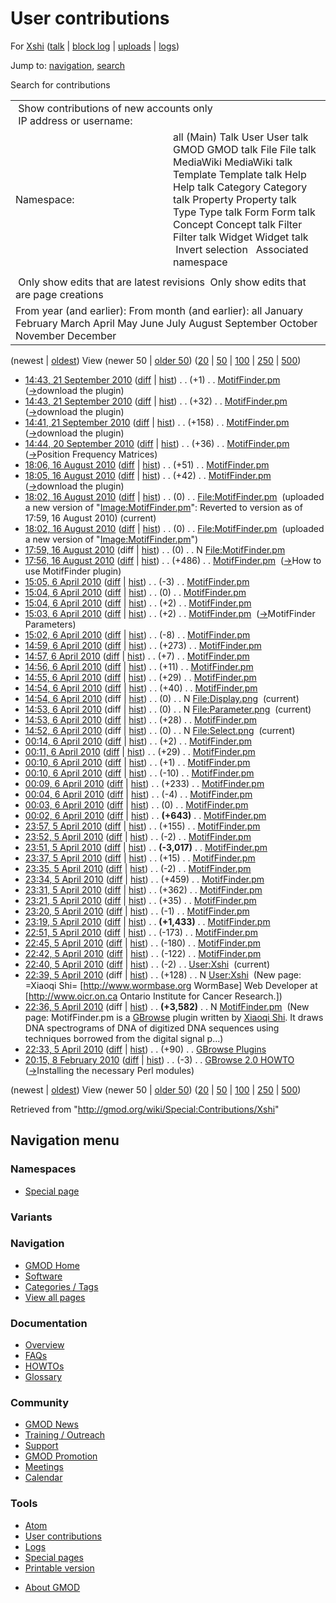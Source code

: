 <div id="mw-page-base" class="noprint">

</div>

<div id="mw-head-base" class="noprint">

</div>

<div id="content" class="mw-body" role="main">

<span id="top"></span>

<div id="mw-js-message" style="display:none;">

</div>



# <span dir="auto">User contributions</span>

<div id="bodyContent">

<div id="contentSub">

For [Xshi](/wiki/User:Xshi "User:Xshi") (<a
href="/mediawiki/index.php?title=User_talk:Xshi&amp;action=edit&amp;redlink=1"
class="new" title="User talk:Xshi (page does not exist)">talk</a> \|
[block
log](/mediawiki/index.php?title=Special:Log/block&page=User%3AXshi "Special:Log/block")
\| [uploads](/wiki/Special:ListFiles/Xshi "Special:ListFiles/Xshi") \|
[logs](/wiki/Special:Log/Xshi "Special:Log/Xshi"))

</div>

<div id="jump-to-nav" class="mw-jump">

Jump to: [navigation](#mw-navigation), [search](#p-search)

</div>

<div id="mw-content-text">

Search for contributions

<table class="mw-contributions-table">
<colgroup>
<col style="width: 50%" />
<col style="width: 50%" />
</colgroup>
<tbody>
<tr class="odd">
<td colspan="2"> Show contributions of new accounts only<br />
 IP address or username:</td>
</tr>
<tr class="even">
<td class="mw-label">Namespace:</td>
<td>all (Main) Talk User User talk GMOD GMOD talk File File talk
MediaWiki MediaWiki talk Template Template talk Help Help talk Category
Category talk Property Property talk Type Type talk Form Form talk
Concept Concept talk Filter Filter talk Widget Widget talk  
 Invert selection 
 Associated namespace </td>
</tr>
<tr class="odd">
<td colspan="2"></td>
</tr>
<tr class="even">
<td colspan="2"> Only show edits that are latest revisions
 Only show edits that are page creations</td>
</tr>
<tr class="odd">
<td colspan="2">From year (and earlier): From month (and earlier): all
January February March April May June July August September October
November December</td>
</tr>
</tbody>
</table>

(newest \| <a
href="/mediawiki/index.php?title=Special:Contributions/Xshi&amp;dir=prev&amp;target=Xshi"
class="mw-lastlink" rel="last"
title="Special:Contributions/Xshi">oldest</a>) View (newer 50 \| <a
href="/mediawiki/index.php?title=Special:Contributions/Xshi&amp;offset=20100208201514&amp;target=Xshi"
class="mw-nextlink" rel="next" title="Special:Contributions/Xshi">older
50</a>) (<a
href="/mediawiki/index.php?title=Special:Contributions/Xshi&amp;offset=&amp;limit=20&amp;target=Xshi"
class="mw-numlink" title="Special:Contributions/Xshi">20</a> \| <a
href="/mediawiki/index.php?title=Special:Contributions/Xshi&amp;offset=&amp;limit=50&amp;target=Xshi"
class="mw-numlink" title="Special:Contributions/Xshi">50</a> \| <a
href="/mediawiki/index.php?title=Special:Contributions/Xshi&amp;offset=&amp;limit=100&amp;target=Xshi"
class="mw-numlink" title="Special:Contributions/Xshi">100</a> \| <a
href="/mediawiki/index.php?title=Special:Contributions/Xshi&amp;offset=&amp;limit=250&amp;target=Xshi"
class="mw-numlink" title="Special:Contributions/Xshi">250</a> \| <a
href="/mediawiki/index.php?title=Special:Contributions/Xshi&amp;offset=&amp;limit=500&amp;target=Xshi"
class="mw-numlink" title="Special:Contributions/Xshi">500</a>)

- <a href="/mediawiki/index.php?title=MotifFinder.pm&amp;oldid=14558"
  class="mw-changeslist-date" title="MotifFinder.pm">14:43, 21 September
  2010</a>
  ([diff](/mediawiki/index.php?title=MotifFinder.pm&diff=prev&oldid=14558 "MotifFinder.pm")
  \|
  [hist](/mediawiki/index.php?title=MotifFinder.pm&action=history "MotifFinder.pm"))
  <span class="mw-changeslist-separator">. .</span>
  <span class="mw-plusminus-pos" dir="ltr"
  title="4,625 bytes after change">(+1)</span>‎
  <span class="mw-changeslist-separator">. .</span>
  <a href="/wiki/MotifFinder.pm" class="mw-contributions-title"
  title="MotifFinder.pm">MotifFinder.pm</a> ‎
  <span class="comment">([→](/wiki/MotifFinder.pm#download_the_plugin "MotifFinder.pm")‎<span dir="auto"><span class="autocomment">download
  the plugin</span></span>)</span>
- <a href="/mediawiki/index.php?title=MotifFinder.pm&amp;oldid=14557"
  class="mw-changeslist-date" title="MotifFinder.pm">14:43, 21 September
  2010</a>
  ([diff](/mediawiki/index.php?title=MotifFinder.pm&diff=prev&oldid=14557 "MotifFinder.pm")
  \|
  [hist](/mediawiki/index.php?title=MotifFinder.pm&action=history "MotifFinder.pm"))
  <span class="mw-changeslist-separator">. .</span>
  <span class="mw-plusminus-pos" dir="ltr"
  title="4,624 bytes after change">(+32)</span>‎
  <span class="mw-changeslist-separator">. .</span>
  <a href="/wiki/MotifFinder.pm" class="mw-contributions-title"
  title="MotifFinder.pm">MotifFinder.pm</a> ‎
  <span class="comment">([→](/wiki/MotifFinder.pm#download_the_plugin "MotifFinder.pm")‎<span dir="auto"><span class="autocomment">download
  the plugin</span></span>)</span>
- <a href="/mediawiki/index.php?title=MotifFinder.pm&amp;oldid=14556"
  class="mw-changeslist-date" title="MotifFinder.pm">14:41, 21 September
  2010</a>
  ([diff](/mediawiki/index.php?title=MotifFinder.pm&diff=prev&oldid=14556 "MotifFinder.pm")
  \|
  [hist](/mediawiki/index.php?title=MotifFinder.pm&action=history "MotifFinder.pm"))
  <span class="mw-changeslist-separator">. .</span>
  <span class="mw-plusminus-pos" dir="ltr"
  title="4,592 bytes after change">(+158)</span>‎
  <span class="mw-changeslist-separator">. .</span>
  <a href="/wiki/MotifFinder.pm" class="mw-contributions-title"
  title="MotifFinder.pm">MotifFinder.pm</a> ‎
  <span class="comment">([→](/wiki/MotifFinder.pm#download_the_plugin "MotifFinder.pm")‎<span dir="auto"><span class="autocomment">download
  the plugin</span></span>)</span>
- <a href="/mediawiki/index.php?title=MotifFinder.pm&amp;oldid=14537"
  class="mw-changeslist-date" title="MotifFinder.pm">14:44, 20 September
  2010</a>
  ([diff](/mediawiki/index.php?title=MotifFinder.pm&diff=prev&oldid=14537 "MotifFinder.pm")
  \|
  [hist](/mediawiki/index.php?title=MotifFinder.pm&action=history "MotifFinder.pm"))
  <span class="mw-changeslist-separator">. .</span>
  <span class="mw-plusminus-pos" dir="ltr"
  title="4,434 bytes after change">(+36)</span>‎
  <span class="mw-changeslist-separator">. .</span>
  <a href="/wiki/MotifFinder.pm" class="mw-contributions-title"
  title="MotifFinder.pm">MotifFinder.pm</a> ‎
  <span class="comment">([→](/wiki/MotifFinder.pm#Position_Frequency_Matrices "MotifFinder.pm")‎<span dir="auto"><span class="autocomment">Position
  Frequency Matrices</span></span>)</span>
- <a href="/mediawiki/index.php?title=MotifFinder.pm&amp;oldid=14190"
  class="mw-changeslist-date" title="MotifFinder.pm">18:06, 16 August
  2010</a>
  ([diff](/mediawiki/index.php?title=MotifFinder.pm&diff=prev&oldid=14190 "MotifFinder.pm")
  \|
  [hist](/mediawiki/index.php?title=MotifFinder.pm&action=history "MotifFinder.pm"))
  <span class="mw-changeslist-separator">. .</span>
  <span class="mw-plusminus-pos" dir="ltr"
  title="4,398 bytes after change">(+51)</span>‎
  <span class="mw-changeslist-separator">. .</span>
  <a href="/wiki/MotifFinder.pm" class="mw-contributions-title"
  title="MotifFinder.pm">MotifFinder.pm</a> ‎
- <a href="/mediawiki/index.php?title=MotifFinder.pm&amp;oldid=14189"
  class="mw-changeslist-date" title="MotifFinder.pm">18:05, 16 August
  2010</a>
  ([diff](/mediawiki/index.php?title=MotifFinder.pm&diff=prev&oldid=14189 "MotifFinder.pm")
  \|
  [hist](/mediawiki/index.php?title=MotifFinder.pm&action=history "MotifFinder.pm"))
  <span class="mw-changeslist-separator">. .</span>
  <span class="mw-plusminus-pos" dir="ltr"
  title="4,347 bytes after change">(+42)</span>‎
  <span class="mw-changeslist-separator">. .</span>
  <a href="/wiki/MotifFinder.pm" class="mw-contributions-title"
  title="MotifFinder.pm">MotifFinder.pm</a> ‎
  <span class="comment">([→](/wiki/MotifFinder.pm#download_the_plugin "MotifFinder.pm")‎<span dir="auto"><span class="autocomment">download
  the plugin</span></span>)</span>
- <a href="/mediawiki/index.php?title=File:MotifFinder.pm&amp;oldid=14188"
  class="mw-changeslist-date" title="File:MotifFinder.pm">18:02, 16 August
  2010</a>
  ([diff](/mediawiki/index.php?title=File:MotifFinder.pm&diff=prev&oldid=14188 "File:MotifFinder.pm")
  \|
  [hist](/mediawiki/index.php?title=File:MotifFinder.pm&action=history "File:MotifFinder.pm"))
  <span class="mw-changeslist-separator">. .</span>
  <span class="mw-plusminus-null" dir="ltr"
  title="0 bytes after change">(0)</span>‎
  <span class="mw-changeslist-separator">. .</span>
  <a href="/wiki/File:MotifFinder.pm" class="mw-contributions-title"
  title="File:MotifFinder.pm">File:MotifFinder.pm</a> ‎
  <span class="comment">(uploaded a new version of
  "[Image:MotifFinder.pm](/wiki/File:MotifFinder.pm "File:MotifFinder.pm")":
  Reverted to version as of 17:59, 16 August 2010)</span>
  <span class="mw-uctop">(current)</span>
- <a href="/mediawiki/index.php?title=File:MotifFinder.pm&amp;oldid=14187"
  class="mw-changeslist-date" title="File:MotifFinder.pm">18:02, 16 August
  2010</a>
  ([diff](/mediawiki/index.php?title=File:MotifFinder.pm&diff=prev&oldid=14187 "File:MotifFinder.pm")
  \|
  [hist](/mediawiki/index.php?title=File:MotifFinder.pm&action=history "File:MotifFinder.pm"))
  <span class="mw-changeslist-separator">. .</span>
  <span class="mw-plusminus-null" dir="ltr"
  title="0 bytes after change">(0)</span>‎
  <span class="mw-changeslist-separator">. .</span>
  <a href="/wiki/File:MotifFinder.pm" class="mw-contributions-title"
  title="File:MotifFinder.pm">File:MotifFinder.pm</a> ‎
  <span class="comment">(uploaded a new version of
  "[Image:MotifFinder.pm](/wiki/File:MotifFinder.pm "File:MotifFinder.pm")")</span>
- <a href="/mediawiki/index.php?title=File:MotifFinder.pm&amp;oldid=14186"
  class="mw-changeslist-date" title="File:MotifFinder.pm">17:59, 16 August
  2010</a> (diff \|
  [hist](/mediawiki/index.php?title=File:MotifFinder.pm&action=history "File:MotifFinder.pm"))
  <span class="mw-changeslist-separator">. .</span>
  <span class="mw-plusminus-null" dir="ltr"
  title="0 bytes after change">(0)</span>‎
  <span class="mw-changeslist-separator">. .</span> N
  <a href="/wiki/File:MotifFinder.pm" class="mw-contributions-title"
  title="File:MotifFinder.pm">File:MotifFinder.pm</a> ‎
- <a href="/mediawiki/index.php?title=MotifFinder.pm&amp;oldid=14182"
  class="mw-changeslist-date" title="MotifFinder.pm">17:56, 16 August
  2010</a>
  ([diff](/mediawiki/index.php?title=MotifFinder.pm&diff=prev&oldid=14182 "MotifFinder.pm")
  \|
  [hist](/mediawiki/index.php?title=MotifFinder.pm&action=history "MotifFinder.pm"))
  <span class="mw-changeslist-separator">. .</span>
  <span class="mw-plusminus-pos" dir="ltr"
  title="4,305 bytes after change">(+486)</span>‎
  <span class="mw-changeslist-separator">. .</span>
  <a href="/wiki/MotifFinder.pm" class="mw-contributions-title"
  title="MotifFinder.pm">MotifFinder.pm</a> ‎
  <span class="comment">([→](/wiki/MotifFinder.pm#How_to_use_MotifFinder_plugin "MotifFinder.pm")‎<span dir="auto"><span class="autocomment">How
  to use MotifFinder plugin</span></span>)</span>
- <a href="/mediawiki/index.php?title=MotifFinder.pm&amp;oldid=12263"
  class="mw-changeslist-date" title="MotifFinder.pm">15:05, 6 April
  2010</a>
  ([diff](/mediawiki/index.php?title=MotifFinder.pm&diff=prev&oldid=12263 "MotifFinder.pm")
  \|
  [hist](/mediawiki/index.php?title=MotifFinder.pm&action=history "MotifFinder.pm"))
  <span class="mw-changeslist-separator">. .</span>
  <span class="mw-plusminus-neg" dir="ltr"
  title="3,819 bytes after change">(-3)</span>‎
  <span class="mw-changeslist-separator">. .</span>
  <a href="/wiki/MotifFinder.pm" class="mw-contributions-title"
  title="MotifFinder.pm">MotifFinder.pm</a> ‎
- <a href="/mediawiki/index.php?title=MotifFinder.pm&amp;oldid=12262"
  class="mw-changeslist-date" title="MotifFinder.pm">15:04, 6 April
  2010</a>
  ([diff](/mediawiki/index.php?title=MotifFinder.pm&diff=prev&oldid=12262 "MotifFinder.pm")
  \|
  [hist](/mediawiki/index.php?title=MotifFinder.pm&action=history "MotifFinder.pm"))
  <span class="mw-changeslist-separator">. .</span>
  <span class="mw-plusminus-null" dir="ltr"
  title="3,822 bytes after change">(0)</span>‎
  <span class="mw-changeslist-separator">. .</span>
  <a href="/wiki/MotifFinder.pm" class="mw-contributions-title"
  title="MotifFinder.pm">MotifFinder.pm</a> ‎
- <a href="/mediawiki/index.php?title=MotifFinder.pm&amp;oldid=12261"
  class="mw-changeslist-date" title="MotifFinder.pm">15:04, 6 April
  2010</a>
  ([diff](/mediawiki/index.php?title=MotifFinder.pm&diff=prev&oldid=12261 "MotifFinder.pm")
  \|
  [hist](/mediawiki/index.php?title=MotifFinder.pm&action=history "MotifFinder.pm"))
  <span class="mw-changeslist-separator">. .</span>
  <span class="mw-plusminus-pos" dir="ltr"
  title="3,822 bytes after change">(+2)</span>‎
  <span class="mw-changeslist-separator">. .</span>
  <a href="/wiki/MotifFinder.pm" class="mw-contributions-title"
  title="MotifFinder.pm">MotifFinder.pm</a> ‎
- <a href="/mediawiki/index.php?title=MotifFinder.pm&amp;oldid=12260"
  class="mw-changeslist-date" title="MotifFinder.pm">15:03, 6 April
  2010</a>
  ([diff](/mediawiki/index.php?title=MotifFinder.pm&diff=prev&oldid=12260 "MotifFinder.pm")
  \|
  [hist](/mediawiki/index.php?title=MotifFinder.pm&action=history "MotifFinder.pm"))
  <span class="mw-changeslist-separator">. .</span>
  <span class="mw-plusminus-pos" dir="ltr"
  title="3,820 bytes after change">(+2)</span>‎
  <span class="mw-changeslist-separator">. .</span>
  <a href="/wiki/MotifFinder.pm" class="mw-contributions-title"
  title="MotifFinder.pm">MotifFinder.pm</a> ‎
  <span class="comment">([→](/wiki/MotifFinder.pm#MotifFinder_Parameters "MotifFinder.pm")‎<span dir="auto"><span class="autocomment">MotifFinder
  Parameters</span></span>)</span>
- <a href="/mediawiki/index.php?title=MotifFinder.pm&amp;oldid=12259"
  class="mw-changeslist-date" title="MotifFinder.pm">15:02, 6 April
  2010</a>
  ([diff](/mediawiki/index.php?title=MotifFinder.pm&diff=prev&oldid=12259 "MotifFinder.pm")
  \|
  [hist](/mediawiki/index.php?title=MotifFinder.pm&action=history "MotifFinder.pm"))
  <span class="mw-changeslist-separator">. .</span>
  <span class="mw-plusminus-neg" dir="ltr"
  title="3,818 bytes after change">(-8)</span>‎
  <span class="mw-changeslist-separator">. .</span>
  <a href="/wiki/MotifFinder.pm" class="mw-contributions-title"
  title="MotifFinder.pm">MotifFinder.pm</a> ‎
- <a href="/mediawiki/index.php?title=MotifFinder.pm&amp;oldid=12258"
  class="mw-changeslist-date" title="MotifFinder.pm">14:59, 6 April
  2010</a>
  ([diff](/mediawiki/index.php?title=MotifFinder.pm&diff=prev&oldid=12258 "MotifFinder.pm")
  \|
  [hist](/mediawiki/index.php?title=MotifFinder.pm&action=history "MotifFinder.pm"))
  <span class="mw-changeslist-separator">. .</span>
  <span class="mw-plusminus-pos" dir="ltr"
  title="3,826 bytes after change">(+273)</span>‎
  <span class="mw-changeslist-separator">. .</span>
  <a href="/wiki/MotifFinder.pm" class="mw-contributions-title"
  title="MotifFinder.pm">MotifFinder.pm</a> ‎
- <a href="/mediawiki/index.php?title=MotifFinder.pm&amp;oldid=12257"
  class="mw-changeslist-date" title="MotifFinder.pm">14:57, 6 April
  2010</a>
  ([diff](/mediawiki/index.php?title=MotifFinder.pm&diff=prev&oldid=12257 "MotifFinder.pm")
  \|
  [hist](/mediawiki/index.php?title=MotifFinder.pm&action=history "MotifFinder.pm"))
  <span class="mw-changeslist-separator">. .</span>
  <span class="mw-plusminus-pos" dir="ltr"
  title="3,553 bytes after change">(+7)</span>‎
  <span class="mw-changeslist-separator">. .</span>
  <a href="/wiki/MotifFinder.pm" class="mw-contributions-title"
  title="MotifFinder.pm">MotifFinder.pm</a> ‎
- <a href="/mediawiki/index.php?title=MotifFinder.pm&amp;oldid=12256"
  class="mw-changeslist-date" title="MotifFinder.pm">14:56, 6 April
  2010</a>
  ([diff](/mediawiki/index.php?title=MotifFinder.pm&diff=prev&oldid=12256 "MotifFinder.pm")
  \|
  [hist](/mediawiki/index.php?title=MotifFinder.pm&action=history "MotifFinder.pm"))
  <span class="mw-changeslist-separator">. .</span>
  <span class="mw-plusminus-pos" dir="ltr"
  title="3,546 bytes after change">(+11)</span>‎
  <span class="mw-changeslist-separator">. .</span>
  <a href="/wiki/MotifFinder.pm" class="mw-contributions-title"
  title="MotifFinder.pm">MotifFinder.pm</a> ‎
- <a href="/mediawiki/index.php?title=MotifFinder.pm&amp;oldid=12255"
  class="mw-changeslist-date" title="MotifFinder.pm">14:55, 6 April
  2010</a>
  ([diff](/mediawiki/index.php?title=MotifFinder.pm&diff=prev&oldid=12255 "MotifFinder.pm")
  \|
  [hist](/mediawiki/index.php?title=MotifFinder.pm&action=history "MotifFinder.pm"))
  <span class="mw-changeslist-separator">. .</span>
  <span class="mw-plusminus-pos" dir="ltr"
  title="3,535 bytes after change">(+29)</span>‎
  <span class="mw-changeslist-separator">. .</span>
  <a href="/wiki/MotifFinder.pm" class="mw-contributions-title"
  title="MotifFinder.pm">MotifFinder.pm</a> ‎
- <a href="/mediawiki/index.php?title=MotifFinder.pm&amp;oldid=12254"
  class="mw-changeslist-date" title="MotifFinder.pm">14:54, 6 April
  2010</a>
  ([diff](/mediawiki/index.php?title=MotifFinder.pm&diff=prev&oldid=12254 "MotifFinder.pm")
  \|
  [hist](/mediawiki/index.php?title=MotifFinder.pm&action=history "MotifFinder.pm"))
  <span class="mw-changeslist-separator">. .</span>
  <span class="mw-plusminus-pos" dir="ltr"
  title="3,506 bytes after change">(+40)</span>‎
  <span class="mw-changeslist-separator">. .</span>
  <a href="/wiki/MotifFinder.pm" class="mw-contributions-title"
  title="MotifFinder.pm">MotifFinder.pm</a> ‎
- <a href="/mediawiki/index.php?title=File:Display.png&amp;oldid=12253"
  class="mw-changeslist-date" title="File:Display.png">14:54, 6 April
  2010</a> (diff \|
  [hist](/mediawiki/index.php?title=File:Display.png&action=history "File:Display.png"))
  <span class="mw-changeslist-separator">. .</span>
  <span class="mw-plusminus-null" dir="ltr"
  title="0 bytes after change">(0)</span>‎
  <span class="mw-changeslist-separator">. .</span> N
  <a href="/wiki/File:Display.png" class="mw-contributions-title"
  title="File:Display.png">File:Display.png</a> ‎
  <span class="mw-uctop">(current)</span>
- <a href="/mediawiki/index.php?title=File:Parameter.png&amp;oldid=12252"
  class="mw-changeslist-date" title="File:Parameter.png">14:53, 6 April
  2010</a> (diff \|
  [hist](/mediawiki/index.php?title=File:Parameter.png&action=history "File:Parameter.png"))
  <span class="mw-changeslist-separator">. .</span>
  <span class="mw-plusminus-null" dir="ltr"
  title="0 bytes after change">(0)</span>‎
  <span class="mw-changeslist-separator">. .</span> N
  <a href="/wiki/File:Parameter.png" class="mw-contributions-title"
  title="File:Parameter.png">File:Parameter.png</a> ‎
  <span class="mw-uctop">(current)</span>
- <a href="/mediawiki/index.php?title=MotifFinder.pm&amp;oldid=12251"
  class="mw-changeslist-date" title="MotifFinder.pm">14:53, 6 April
  2010</a>
  ([diff](/mediawiki/index.php?title=MotifFinder.pm&diff=prev&oldid=12251 "MotifFinder.pm")
  \|
  [hist](/mediawiki/index.php?title=MotifFinder.pm&action=history "MotifFinder.pm"))
  <span class="mw-changeslist-separator">. .</span>
  <span class="mw-plusminus-pos" dir="ltr"
  title="3,466 bytes after change">(+28)</span>‎
  <span class="mw-changeslist-separator">. .</span>
  <a href="/wiki/MotifFinder.pm" class="mw-contributions-title"
  title="MotifFinder.pm">MotifFinder.pm</a> ‎
- <a href="/mediawiki/index.php?title=File:Select.png&amp;oldid=12250"
  class="mw-changeslist-date" title="File:Select.png">14:52, 6 April
  2010</a> (diff \|
  [hist](/mediawiki/index.php?title=File:Select.png&action=history "File:Select.png"))
  <span class="mw-changeslist-separator">. .</span>
  <span class="mw-plusminus-null" dir="ltr"
  title="0 bytes after change">(0)</span>‎
  <span class="mw-changeslist-separator">. .</span> N
  <a href="/wiki/File:Select.png" class="mw-contributions-title"
  title="File:Select.png">File:Select.png</a> ‎
  <span class="mw-uctop">(current)</span>
- <a href="/mediawiki/index.php?title=MotifFinder.pm&amp;oldid=12249"
  class="mw-changeslist-date" title="MotifFinder.pm">00:14, 6 April
  2010</a>
  ([diff](/mediawiki/index.php?title=MotifFinder.pm&diff=prev&oldid=12249 "MotifFinder.pm")
  \|
  [hist](/mediawiki/index.php?title=MotifFinder.pm&action=history "MotifFinder.pm"))
  <span class="mw-changeslist-separator">. .</span>
  <span class="mw-plusminus-pos" dir="ltr"
  title="3,438 bytes after change">(+2)</span>‎
  <span class="mw-changeslist-separator">. .</span>
  <a href="/wiki/MotifFinder.pm" class="mw-contributions-title"
  title="MotifFinder.pm">MotifFinder.pm</a> ‎
- <a href="/mediawiki/index.php?title=MotifFinder.pm&amp;oldid=12248"
  class="mw-changeslist-date" title="MotifFinder.pm">00:11, 6 April
  2010</a>
  ([diff](/mediawiki/index.php?title=MotifFinder.pm&diff=prev&oldid=12248 "MotifFinder.pm")
  \|
  [hist](/mediawiki/index.php?title=MotifFinder.pm&action=history "MotifFinder.pm"))
  <span class="mw-changeslist-separator">. .</span>
  <span class="mw-plusminus-pos" dir="ltr"
  title="3,436 bytes after change">(+29)</span>‎
  <span class="mw-changeslist-separator">. .</span>
  <a href="/wiki/MotifFinder.pm" class="mw-contributions-title"
  title="MotifFinder.pm">MotifFinder.pm</a> ‎
- <a href="/mediawiki/index.php?title=MotifFinder.pm&amp;oldid=12247"
  class="mw-changeslist-date" title="MotifFinder.pm">00:10, 6 April
  2010</a>
  ([diff](/mediawiki/index.php?title=MotifFinder.pm&diff=prev&oldid=12247 "MotifFinder.pm")
  \|
  [hist](/mediawiki/index.php?title=MotifFinder.pm&action=history "MotifFinder.pm"))
  <span class="mw-changeslist-separator">. .</span>
  <span class="mw-plusminus-pos" dir="ltr"
  title="3,407 bytes after change">(+1)</span>‎
  <span class="mw-changeslist-separator">. .</span>
  <a href="/wiki/MotifFinder.pm" class="mw-contributions-title"
  title="MotifFinder.pm">MotifFinder.pm</a> ‎
- <a href="/mediawiki/index.php?title=MotifFinder.pm&amp;oldid=12246"
  class="mw-changeslist-date" title="MotifFinder.pm">00:10, 6 April
  2010</a>
  ([diff](/mediawiki/index.php?title=MotifFinder.pm&diff=prev&oldid=12246 "MotifFinder.pm")
  \|
  [hist](/mediawiki/index.php?title=MotifFinder.pm&action=history "MotifFinder.pm"))
  <span class="mw-changeslist-separator">. .</span>
  <span class="mw-plusminus-neg" dir="ltr"
  title="3,406 bytes after change">(-10)</span>‎
  <span class="mw-changeslist-separator">. .</span>
  <a href="/wiki/MotifFinder.pm" class="mw-contributions-title"
  title="MotifFinder.pm">MotifFinder.pm</a> ‎
- <a href="/mediawiki/index.php?title=MotifFinder.pm&amp;oldid=12245"
  class="mw-changeslist-date" title="MotifFinder.pm">00:09, 6 April
  2010</a>
  ([diff](/mediawiki/index.php?title=MotifFinder.pm&diff=prev&oldid=12245 "MotifFinder.pm")
  \|
  [hist](/mediawiki/index.php?title=MotifFinder.pm&action=history "MotifFinder.pm"))
  <span class="mw-changeslist-separator">. .</span>
  <span class="mw-plusminus-pos" dir="ltr"
  title="3,416 bytes after change">(+233)</span>‎
  <span class="mw-changeslist-separator">. .</span>
  <a href="/wiki/MotifFinder.pm" class="mw-contributions-title"
  title="MotifFinder.pm">MotifFinder.pm</a> ‎
- <a href="/mediawiki/index.php?title=MotifFinder.pm&amp;oldid=12244"
  class="mw-changeslist-date" title="MotifFinder.pm">00:04, 6 April
  2010</a>
  ([diff](/mediawiki/index.php?title=MotifFinder.pm&diff=prev&oldid=12244 "MotifFinder.pm")
  \|
  [hist](/mediawiki/index.php?title=MotifFinder.pm&action=history "MotifFinder.pm"))
  <span class="mw-changeslist-separator">. .</span>
  <span class="mw-plusminus-neg" dir="ltr"
  title="3,183 bytes after change">(-4)</span>‎
  <span class="mw-changeslist-separator">. .</span>
  <a href="/wiki/MotifFinder.pm" class="mw-contributions-title"
  title="MotifFinder.pm">MotifFinder.pm</a> ‎
- <a href="/mediawiki/index.php?title=MotifFinder.pm&amp;oldid=12243"
  class="mw-changeslist-date" title="MotifFinder.pm">00:03, 6 April
  2010</a>
  ([diff](/mediawiki/index.php?title=MotifFinder.pm&diff=prev&oldid=12243 "MotifFinder.pm")
  \|
  [hist](/mediawiki/index.php?title=MotifFinder.pm&action=history "MotifFinder.pm"))
  <span class="mw-changeslist-separator">. .</span>
  <span class="mw-plusminus-null" dir="ltr"
  title="3,187 bytes after change">(0)</span>‎
  <span class="mw-changeslist-separator">. .</span>
  <a href="/wiki/MotifFinder.pm" class="mw-contributions-title"
  title="MotifFinder.pm">MotifFinder.pm</a> ‎
- <a href="/mediawiki/index.php?title=MotifFinder.pm&amp;oldid=12242"
  class="mw-changeslist-date" title="MotifFinder.pm">00:02, 6 April
  2010</a>
  ([diff](/mediawiki/index.php?title=MotifFinder.pm&diff=prev&oldid=12242 "MotifFinder.pm")
  \|
  [hist](/mediawiki/index.php?title=MotifFinder.pm&action=history "MotifFinder.pm"))
  <span class="mw-changeslist-separator">. .</span> **(+643)**‎
  <span class="mw-changeslist-separator">. .</span>
  <a href="/wiki/MotifFinder.pm" class="mw-contributions-title"
  title="MotifFinder.pm">MotifFinder.pm</a> ‎
- <a href="/mediawiki/index.php?title=MotifFinder.pm&amp;oldid=12241"
  class="mw-changeslist-date" title="MotifFinder.pm">23:57, 5 April
  2010</a>
  ([diff](/mediawiki/index.php?title=MotifFinder.pm&diff=prev&oldid=12241 "MotifFinder.pm")
  \|
  [hist](/mediawiki/index.php?title=MotifFinder.pm&action=history "MotifFinder.pm"))
  <span class="mw-changeslist-separator">. .</span>
  <span class="mw-plusminus-pos" dir="ltr"
  title="2,544 bytes after change">(+155)</span>‎
  <span class="mw-changeslist-separator">. .</span>
  <a href="/wiki/MotifFinder.pm" class="mw-contributions-title"
  title="MotifFinder.pm">MotifFinder.pm</a> ‎
- <a href="/mediawiki/index.php?title=MotifFinder.pm&amp;oldid=12240"
  class="mw-changeslist-date" title="MotifFinder.pm">23:52, 5 April
  2010</a>
  ([diff](/mediawiki/index.php?title=MotifFinder.pm&diff=prev&oldid=12240 "MotifFinder.pm")
  \|
  [hist](/mediawiki/index.php?title=MotifFinder.pm&action=history "MotifFinder.pm"))
  <span class="mw-changeslist-separator">. .</span>
  <span class="mw-plusminus-neg" dir="ltr"
  title="2,389 bytes after change">(-2)</span>‎
  <span class="mw-changeslist-separator">. .</span>
  <a href="/wiki/MotifFinder.pm" class="mw-contributions-title"
  title="MotifFinder.pm">MotifFinder.pm</a> ‎
- <a href="/mediawiki/index.php?title=MotifFinder.pm&amp;oldid=12239"
  class="mw-changeslist-date" title="MotifFinder.pm">23:51, 5 April
  2010</a>
  ([diff](/mediawiki/index.php?title=MotifFinder.pm&diff=prev&oldid=12239 "MotifFinder.pm")
  \|
  [hist](/mediawiki/index.php?title=MotifFinder.pm&action=history "MotifFinder.pm"))
  <span class="mw-changeslist-separator">. .</span> **(-3,017)**‎
  <span class="mw-changeslist-separator">. .</span>
  <a href="/wiki/MotifFinder.pm" class="mw-contributions-title"
  title="MotifFinder.pm">MotifFinder.pm</a> ‎
- <a href="/mediawiki/index.php?title=MotifFinder.pm&amp;oldid=12238"
  class="mw-changeslist-date" title="MotifFinder.pm">23:37, 5 April
  2010</a>
  ([diff](/mediawiki/index.php?title=MotifFinder.pm&diff=prev&oldid=12238 "MotifFinder.pm")
  \|
  [hist](/mediawiki/index.php?title=MotifFinder.pm&action=history "MotifFinder.pm"))
  <span class="mw-changeslist-separator">. .</span>
  <span class="mw-plusminus-pos" dir="ltr"
  title="5,408 bytes after change">(+15)</span>‎
  <span class="mw-changeslist-separator">. .</span>
  <a href="/wiki/MotifFinder.pm" class="mw-contributions-title"
  title="MotifFinder.pm">MotifFinder.pm</a> ‎
- <a href="/mediawiki/index.php?title=MotifFinder.pm&amp;oldid=12237"
  class="mw-changeslist-date" title="MotifFinder.pm">23:35, 5 April
  2010</a>
  ([diff](/mediawiki/index.php?title=MotifFinder.pm&diff=prev&oldid=12237 "MotifFinder.pm")
  \|
  [hist](/mediawiki/index.php?title=MotifFinder.pm&action=history "MotifFinder.pm"))
  <span class="mw-changeslist-separator">. .</span>
  <span class="mw-plusminus-neg" dir="ltr"
  title="5,393 bytes after change">(-2)</span>‎
  <span class="mw-changeslist-separator">. .</span>
  <a href="/wiki/MotifFinder.pm" class="mw-contributions-title"
  title="MotifFinder.pm">MotifFinder.pm</a> ‎
- <a href="/mediawiki/index.php?title=MotifFinder.pm&amp;oldid=12236"
  class="mw-changeslist-date" title="MotifFinder.pm">23:34, 5 April
  2010</a>
  ([diff](/mediawiki/index.php?title=MotifFinder.pm&diff=prev&oldid=12236 "MotifFinder.pm")
  \|
  [hist](/mediawiki/index.php?title=MotifFinder.pm&action=history "MotifFinder.pm"))
  <span class="mw-changeslist-separator">. .</span>
  <span class="mw-plusminus-pos" dir="ltr"
  title="5,395 bytes after change">(+459)</span>‎
  <span class="mw-changeslist-separator">. .</span>
  <a href="/wiki/MotifFinder.pm" class="mw-contributions-title"
  title="MotifFinder.pm">MotifFinder.pm</a> ‎
- <a href="/mediawiki/index.php?title=MotifFinder.pm&amp;oldid=12235"
  class="mw-changeslist-date" title="MotifFinder.pm">23:31, 5 April
  2010</a>
  ([diff](/mediawiki/index.php?title=MotifFinder.pm&diff=prev&oldid=12235 "MotifFinder.pm")
  \|
  [hist](/mediawiki/index.php?title=MotifFinder.pm&action=history "MotifFinder.pm"))
  <span class="mw-changeslist-separator">. .</span>
  <span class="mw-plusminus-pos" dir="ltr"
  title="4,936 bytes after change">(+362)</span>‎
  <span class="mw-changeslist-separator">. .</span>
  <a href="/wiki/MotifFinder.pm" class="mw-contributions-title"
  title="MotifFinder.pm">MotifFinder.pm</a> ‎
- <a href="/mediawiki/index.php?title=MotifFinder.pm&amp;oldid=12234"
  class="mw-changeslist-date" title="MotifFinder.pm">23:21, 5 April
  2010</a>
  ([diff](/mediawiki/index.php?title=MotifFinder.pm&diff=prev&oldid=12234 "MotifFinder.pm")
  \|
  [hist](/mediawiki/index.php?title=MotifFinder.pm&action=history "MotifFinder.pm"))
  <span class="mw-changeslist-separator">. .</span>
  <span class="mw-plusminus-pos" dir="ltr"
  title="4,574 bytes after change">(+35)</span>‎
  <span class="mw-changeslist-separator">. .</span>
  <a href="/wiki/MotifFinder.pm" class="mw-contributions-title"
  title="MotifFinder.pm">MotifFinder.pm</a> ‎
- <a href="/mediawiki/index.php?title=MotifFinder.pm&amp;oldid=12233"
  class="mw-changeslist-date" title="MotifFinder.pm">23:20, 5 April
  2010</a>
  ([diff](/mediawiki/index.php?title=MotifFinder.pm&diff=prev&oldid=12233 "MotifFinder.pm")
  \|
  [hist](/mediawiki/index.php?title=MotifFinder.pm&action=history "MotifFinder.pm"))
  <span class="mw-changeslist-separator">. .</span>
  <span class="mw-plusminus-neg" dir="ltr"
  title="4,539 bytes after change">(-1)</span>‎
  <span class="mw-changeslist-separator">. .</span>
  <a href="/wiki/MotifFinder.pm" class="mw-contributions-title"
  title="MotifFinder.pm">MotifFinder.pm</a> ‎
- <a href="/mediawiki/index.php?title=MotifFinder.pm&amp;oldid=12232"
  class="mw-changeslist-date" title="MotifFinder.pm">23:19, 5 April
  2010</a>
  ([diff](/mediawiki/index.php?title=MotifFinder.pm&diff=prev&oldid=12232 "MotifFinder.pm")
  \|
  [hist](/mediawiki/index.php?title=MotifFinder.pm&action=history "MotifFinder.pm"))
  <span class="mw-changeslist-separator">. .</span> **(+1,433)**‎
  <span class="mw-changeslist-separator">. .</span>
  <a href="/wiki/MotifFinder.pm" class="mw-contributions-title"
  title="MotifFinder.pm">MotifFinder.pm</a> ‎
- <a href="/mediawiki/index.php?title=MotifFinder.pm&amp;oldid=12230"
  class="mw-changeslist-date" title="MotifFinder.pm">22:51, 5 April
  2010</a>
  ([diff](/mediawiki/index.php?title=MotifFinder.pm&diff=prev&oldid=12230 "MotifFinder.pm")
  \|
  [hist](/mediawiki/index.php?title=MotifFinder.pm&action=history "MotifFinder.pm"))
  <span class="mw-changeslist-separator">. .</span>
  <span class="mw-plusminus-neg" dir="ltr"
  title="3,107 bytes after change">(-173)</span>‎
  <span class="mw-changeslist-separator">. .</span>
  <a href="/wiki/MotifFinder.pm" class="mw-contributions-title"
  title="MotifFinder.pm">MotifFinder.pm</a> ‎
- <a href="/mediawiki/index.php?title=MotifFinder.pm&amp;oldid=12229"
  class="mw-changeslist-date" title="MotifFinder.pm">22:45, 5 April
  2010</a>
  ([diff](/mediawiki/index.php?title=MotifFinder.pm&diff=prev&oldid=12229 "MotifFinder.pm")
  \|
  [hist](/mediawiki/index.php?title=MotifFinder.pm&action=history "MotifFinder.pm"))
  <span class="mw-changeslist-separator">. .</span>
  <span class="mw-plusminus-neg" dir="ltr"
  title="3,280 bytes after change">(-180)</span>‎
  <span class="mw-changeslist-separator">. .</span>
  <a href="/wiki/MotifFinder.pm" class="mw-contributions-title"
  title="MotifFinder.pm">MotifFinder.pm</a> ‎
- <a href="/mediawiki/index.php?title=MotifFinder.pm&amp;oldid=12228"
  class="mw-changeslist-date" title="MotifFinder.pm">22:42, 5 April
  2010</a>
  ([diff](/mediawiki/index.php?title=MotifFinder.pm&diff=prev&oldid=12228 "MotifFinder.pm")
  \|
  [hist](/mediawiki/index.php?title=MotifFinder.pm&action=history "MotifFinder.pm"))
  <span class="mw-changeslist-separator">. .</span>
  <span class="mw-plusminus-neg" dir="ltr"
  title="3,460 bytes after change">(-122)</span>‎
  <span class="mw-changeslist-separator">. .</span>
  <a href="/wiki/MotifFinder.pm" class="mw-contributions-title"
  title="MotifFinder.pm">MotifFinder.pm</a> ‎
- <a href="/mediawiki/index.php?title=User:Xshi&amp;oldid=12227"
  class="mw-changeslist-date" title="User:Xshi">22:40, 5 April 2010</a>
  ([diff](/mediawiki/index.php?title=User:Xshi&diff=prev&oldid=12227 "User:Xshi")
  \|
  [hist](/mediawiki/index.php?title=User:Xshi&action=history "User:Xshi"))
  <span class="mw-changeslist-separator">. .</span>
  <span class="mw-plusminus-neg" dir="ltr"
  title="126 bytes after change">(-2)</span>‎
  <span class="mw-changeslist-separator">. .</span>
  <a href="/wiki/User:Xshi" class="mw-contributions-title"
  title="User:Xshi">User:Xshi</a> ‎
  <span class="mw-uctop">(current)</span>
- <a href="/mediawiki/index.php?title=User:Xshi&amp;oldid=12226"
  class="mw-changeslist-date" title="User:Xshi">22:39, 5 April 2010</a>
  (diff \|
  [hist](/mediawiki/index.php?title=User:Xshi&action=history "User:Xshi"))
  <span class="mw-changeslist-separator">. .</span>
  <span class="mw-plusminus-pos" dir="ltr"
  title="128 bytes after change">(+128)</span>‎
  <span class="mw-changeslist-separator">. .</span> N
  <a href="/wiki/User:Xshi" class="mw-contributions-title"
  title="User:Xshi">User:Xshi</a> ‎ <span class="comment">(New page:
  =Xiaoqi Shi= \[http://www.wormbase.org WormBase\] Web Developer at
  \[http://www.oicr.on.ca Ontario Institute for Cancer
  Research.\])</span>
- <a href="/mediawiki/index.php?title=MotifFinder.pm&amp;oldid=12225"
  class="mw-changeslist-date" title="MotifFinder.pm">22:36, 5 April
  2010</a> (diff \|
  [hist](/mediawiki/index.php?title=MotifFinder.pm&action=history "MotifFinder.pm"))
  <span class="mw-changeslist-separator">. .</span> **(+3,582)**‎
  <span class="mw-changeslist-separator">. .</span> N
  <a href="/wiki/MotifFinder.pm" class="mw-contributions-title"
  title="MotifFinder.pm">MotifFinder.pm</a> ‎ <span class="comment">(New
  page: MotifFinder.pm is a [GBrowse](/wiki/GBrowse "GBrowse") plugin
  written by [Xiaoqi Shi](/wiki/User:Xshi "User:Xshi"). It draws DNA
  spectrograms of DNA of digitized DNA sequences using techniques
  borrowed from the digital signal p...)</span>
- <a href="/mediawiki/index.php?title=GBrowse_Plugins&amp;oldid=12224"
  class="mw-changeslist-date" title="GBrowse Plugins">22:33, 5 April
  2010</a>
  ([diff](/mediawiki/index.php?title=GBrowse_Plugins&diff=prev&oldid=12224 "GBrowse Plugins")
  \|
  [hist](/mediawiki/index.php?title=GBrowse_Plugins&action=history "GBrowse Plugins"))
  <span class="mw-changeslist-separator">. .</span>
  <span class="mw-plusminus-pos" dir="ltr"
  title="1,830 bytes after change">(+90)</span>‎
  <span class="mw-changeslist-separator">. .</span>
  <a href="/wiki/GBrowse_Plugins" class="mw-contributions-title"
  title="GBrowse Plugins">GBrowse Plugins</a> ‎
- <a href="/mediawiki/index.php?title=GBrowse_2.0_HOWTO&amp;oldid=11914"
  class="mw-changeslist-date" title="GBrowse 2.0 HOWTO">20:15, 8 February
  2010</a>
  ([diff](/mediawiki/index.php?title=GBrowse_2.0_HOWTO&diff=prev&oldid=11914 "GBrowse 2.0 HOWTO")
  \|
  [hist](/mediawiki/index.php?title=GBrowse_2.0_HOWTO&action=history "GBrowse 2.0 HOWTO"))
  <span class="mw-changeslist-separator">. .</span>
  <span class="mw-plusminus-neg" dir="ltr"
  title="120,034 bytes after change">(-3)</span>‎
  <span class="mw-changeslist-separator">. .</span>
  <a href="/wiki/GBrowse_2.0_HOWTO" class="mw-contributions-title"
  title="GBrowse 2.0 HOWTO">GBrowse 2.0 HOWTO</a> ‎
  <span class="comment">([→](/wiki/GBrowse_2.0_HOWTO#Installing_the_necessary_Perl_modules "GBrowse 2.0 HOWTO")‎<span dir="auto"><span class="autocomment">Installing
  the necessary Perl modules</span></span>)</span>

(newest \| <a
href="/mediawiki/index.php?title=Special:Contributions/Xshi&amp;dir=prev&amp;target=Xshi"
class="mw-lastlink" rel="last"
title="Special:Contributions/Xshi">oldest</a>) View (newer 50 \| <a
href="/mediawiki/index.php?title=Special:Contributions/Xshi&amp;offset=20100208201514&amp;target=Xshi"
class="mw-nextlink" rel="next" title="Special:Contributions/Xshi">older
50</a>) (<a
href="/mediawiki/index.php?title=Special:Contributions/Xshi&amp;offset=&amp;limit=20&amp;target=Xshi"
class="mw-numlink" title="Special:Contributions/Xshi">20</a> \| <a
href="/mediawiki/index.php?title=Special:Contributions/Xshi&amp;offset=&amp;limit=50&amp;target=Xshi"
class="mw-numlink" title="Special:Contributions/Xshi">50</a> \| <a
href="/mediawiki/index.php?title=Special:Contributions/Xshi&amp;offset=&amp;limit=100&amp;target=Xshi"
class="mw-numlink" title="Special:Contributions/Xshi">100</a> \| <a
href="/mediawiki/index.php?title=Special:Contributions/Xshi&amp;offset=&amp;limit=250&amp;target=Xshi"
class="mw-numlink" title="Special:Contributions/Xshi">250</a> \| <a
href="/mediawiki/index.php?title=Special:Contributions/Xshi&amp;offset=&amp;limit=500&amp;target=Xshi"
class="mw-numlink" title="Special:Contributions/Xshi">500</a>)

</div>

<div class="printfooter">

Retrieved from "<http://gmod.org/wiki/Special:Contributions/Xshi>"

</div>

<div id="catlinks" class="catlinks catlinks-allhidden">

</div>

<div class="visualClear">

</div>

</div>

</div>

<div id="mw-navigation">

## Navigation menu

<div id="mw-head">



<div id="left-navigation">

<div id="p-namespaces" class="vectorTabs" role="navigation"
aria-labelledby="p-namespaces-label">

### Namespaces

- <span id="ca-nstab-special">[Special
  page](/wiki/Special:Contributions/Xshi "This is a special page, you cannot edit the page itself")</span>

</div>

<div id="p-variants" class="vectorMenu emptyPortlet" role="navigation"
aria-labelledby="p-variants-label">

### 

### Variants[](#)

<div class="menu">

</div>

</div>

</div>





</div>



</div>

</div>

</div>

<div id="mw-panel">

<div id="p-logo" role="banner">

<a href="/wiki/Main_Page"
style="background-image: url(http://gmod.org/images/GMOD-cogs.png);"
title="Visit the main page"></a>

</div>

<div id="p-Navigation" class="portal" role="navigation"
aria-labelledby="p-Navigation-label">

### Navigation

<div class="body">

- <span id="n-GMOD-Home">[GMOD Home](/wiki/Main_Page)</span>
- <span id="n-Software">[Software](/wiki/GMOD_Components)</span>
- <span id="n-Categories-.2F-Tags">[Categories /
  Tags](/wiki/Categories)</span>
- <span id="n-View-all-pages">[View all
  pages](/wiki/Special:AllPages)</span>

</div>

</div>

<div id="p-Documentation" class="portal" role="navigation"
aria-labelledby="p-Documentation-label">

### Documentation

<div class="body">

- <span id="n-Overview">[Overview](/wiki/Overview)</span>
- <span id="n-FAQs">[FAQs](/wiki/Category:FAQ)</span>
- <span id="n-HOWTOs">[HOWTOs](/wiki/Category:HOWTO)</span>
- <span id="n-Glossary">[Glossary](/wiki/Glossary)</span>

</div>

</div>

<div id="p-Community" class="portal" role="navigation"
aria-labelledby="p-Community-label">

### Community

<div class="body">

- <span id="n-GMOD-News">[GMOD News](/wiki/GMOD_News)</span>
- <span id="n-Training-.2F-Outreach">[Training /
  Outreach](/wiki/Training_and_Outreach)</span>
- <span id="n-Support">[Support](/wiki/Support)</span>
- <span id="n-GMOD-Promotion">[GMOD
  Promotion](/wiki/GMOD_Promotion)</span>
- <span id="n-Meetings">[Meetings](/wiki/Meetings)</span>
- <span id="n-Calendar">[Calendar](/wiki/Calendar)</span>

</div>

</div>

<div id="p-tb" class="portal" role="navigation"
aria-labelledby="p-tb-label">

### Tools

<div class="body">

- <span id="feedlinks"><a
  href="http://gmod.org/mediawiki/index.php?title=Special:Contributions/Xshi&amp;feed=atom"
  id="feed-atom" class="feedlink" rel="alternate"
  type="application/atom+xml" title="Atom feed for this page">Atom</a></span>
- <span id="t-contributions">[User
  contributions](/wiki/Special:Contributions/Xshi "A list of contributions of this user")</span>
- <span id="t-log">[Logs](/wiki/Special:Log/Xshi)</span>
- <span id="t-specialpages"><a href="/wiki/Special:SpecialPages" accesskey="q"
  title="A list of all special pages [q]">Special pages</a></span>
- <span id="t-print"><a
  href="/mediawiki/index.php?title=Special:Contributions/Xshi&amp;printable=yes"
  rel="alternate" accesskey="p"
  title="Printable version of this page [p]">Printable version</a></span>

</div>

</div>

</div>

</div>

<div id="footer" role="contentinfo">

- <span id="footer-places-about">[About
  GMOD](/wiki/GMOD:About "GMOD:About")</span>

<!-- -->






</div>
